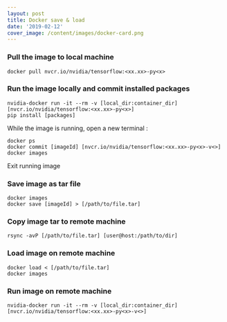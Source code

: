 ```yaml
---
layout: post
title: Docker save & load
date: '2019-02-12'
cover_image: /content/images/docker-card.png
---
```



### Pull the image to local machine 
    docker pull nvcr.io/nvidia/tensorflow:<xx.xx>-py<x>

### Run the image locally and commit installed packages
    nvidia-docker run -it --rm -v [local_dir:container_dir] [nvcr.io/nvidia/tensorflow:<xx.xx>-py<x>]
    pip install [packages]

While the image is running, open a new terminal :

    docker ps
    docker commit [imageId] [nvcr.io/nvidia/tensorflow:<xx.xx>-py<x>-v<>]
    docker images

Exit running image

### Save image as tar file
    docker images
    docker save [imageId] > [/path/to/file.tar]

### Copy image tar to remote machine
    rsync -avP [/path/to/file.tar] [user@host:/path/to/dir]

### Load image on remote machine
    docker load < [/path/to/file.tar]
    docker images
    
### Run image on remote machine
    nvidia-docker run -it --rm -v [local_dir:container_dir] [nvcr.io/nvidia/tensorflow:<xx.xx>-py<x>-v<>]
